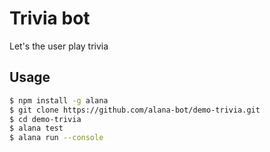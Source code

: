 # Trivia bot
Let's the user play trivia

## Usage
```bash
$ npm install -g alana
$ git clone https://github.com/alana-bot/demo-trivia.git
$ cd demo-trivia
$ alana test
$ alana run --console
```
